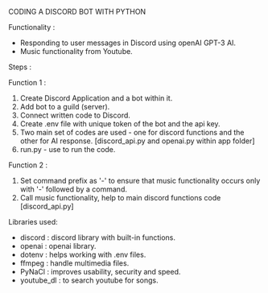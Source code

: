 CODING A DISCORD BOT WITH PYTHON 

Functionality :
- Responding to user messages in Discord using openAI GPT-3 AI. 
- Music functionality from Youtube. 

Steps : 

Function 1 : 

1. Create Discord Application and a bot within it. 
2. Add bot to a guild (server).
3. Connect written code to Discord. 
4. Create .env file with unique token of the bot and the api key. 
5. Two main set of codes are used - one for discord functions and the other for AI response. [discord_api.py and openai.py within app folder]
6. run.py - use to run the code. 

Function 2 : 

1. Set command prefix as '-' to ensure that music functionality occurs only with '-' followed by a command.
2. Call music functionality, help to main discord functions code [discord_api.py] 




Libraries used: 
- discord : discord library with built-in functions.
- openai : openai library. 
- dotenv : helps working with .env files. 
- ffmpeg : handle multimedia files.
- PyNaCl : improves usability, security and speed.
- youtube_dl : to search youtube for songs. 
